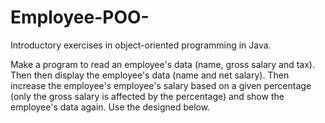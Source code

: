 # Employee-POO-
Introductory exercises in object-oriented programming in Java.

Make a program to read an employee's data (name, gross salary and tax). Then 
then display the employee's data (name and net salary). Then increase the employee's 
employee's salary based on a given percentage (only the gross salary is 
affected by the percentage) and show the employee's data again. Use the 
designed below.
